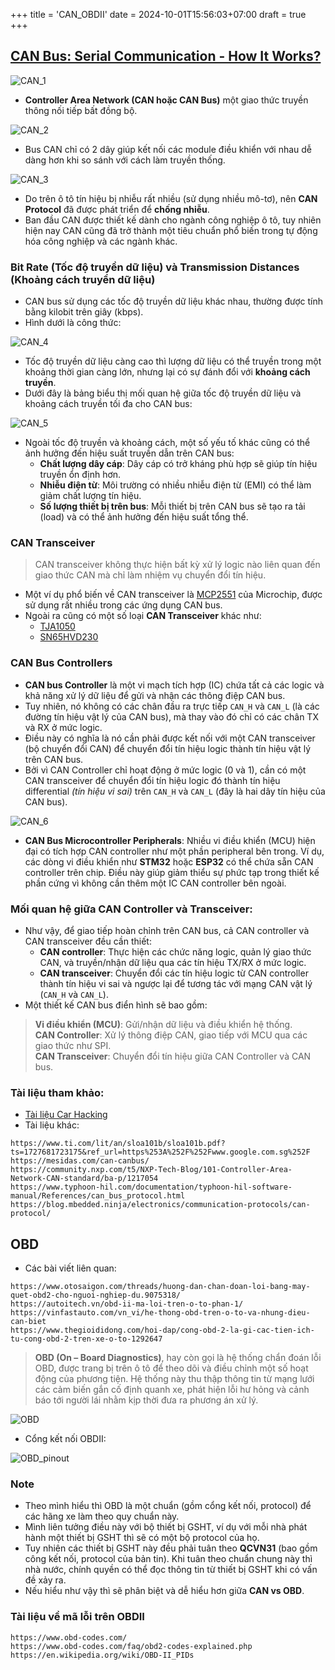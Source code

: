 +++
title = 'CAN_OBDII'
date = 2024-10-01T15:56:03+07:00
draft = true
+++

## [CAN Bus: Serial Communication - How It Works?](https://www.youtube.com/watch?v=JZSCzRT9TTo)

![CAN_1](/image/IoT/CAN_OBDII/CAN_1.png)

- **Controller Area Network (CAN hoặc CAN Bus)** một giao thức truyền thông nối tiếp bất đồng bộ.

![CAN_2](/image/IoT/CAN_OBDII/CAN_2.png)

- Bus CAN chỉ có 2 dây giúp kết nối các module điều khiển với nhau dễ dàng hơn khi so sánh với cách làm truyền thống.

![CAN_3](/image/IoT/CAN_OBDII/CAN_3.png)

- Do trên ô tô tín hiệu bị nhiễu rất nhiều (sử dụng nhiều mô-tơ), nên **CAN Protocol** đã được phát triển để **chống nhiễu**.
- Ban đầu CAN được thiết kế dành cho ngành công nghiệp ô tô, tuy nhiên hiện nay CAN cũng đã trở thành một tiêu chuẩn phổ biến trong tự động hóa công nghiệp và các ngành khác.

### Bit Rate (Tốc độ truyền dữ liệu) và Transmission Distances (Khoảng cách truyền dữ liệu)
- CAN bus sử dụng các tốc độ truyền dữ liệu khác nhau, thường được tính bằng kilobit trên giây (kbps).
- Hình dưới là công thức:

![CAN_4](/image/IoT/CAN_OBDII/CAN_4.png)

- Tốc độ truyền dữ liệu càng cao thì lượng dữ liệu có thể truyền trong một khoảng thời gian càng lớn, nhưng lại có sự đánh đổi với **khoảng cách truyền**.
- Dưới đây là bảng biểu thị mối quan hệ giữa tốc độ truyền dữ liệu và khoảng cách truyền tối đa cho CAN bus:

![CAN_5](/image/IoT/CAN_OBDII/CAN_5.png)

- Ngoài tốc độ truyền và khoảng cách, một số yếu tố khác cũng có thể ảnh hưởng đến hiệu suất truyền dẫn trên CAN bus:
	- **Chất lượng dây cáp**: Dây cáp có trở kháng phù hợp sẽ giúp tín hiệu truyền ổn định hơn.
	- **Nhiễu điện từ**: Môi trường có nhiều nhiễu điện từ (EMI) có thể làm giảm chất lượng tín hiệu.
	- **Số lượng thiết bị trên bus**: Mỗi thiết bị trên CAN bus sẽ tạo ra tải (load) và có thể ảnh hưởng đến hiệu suất tổng thể.

### CAN Transceiver
> CAN transceiver không thực hiện bất kỳ xử lý logic nào liên quan đến giao thức CAN mà chỉ làm nhiệm vụ chuyển đổi tín hiệu. </br>

- Một ví dụ phổ biến về CAN transceiver là [MCP2551](https://ww1.microchip.com/downloads/en/devicedoc/20001667g.pdf) của Microchip, được sử dụng rất nhiều trong các ứng dụng CAN bus.
- Ngoài ra cũng có một số loại **CAN Transceiver** khác như:
	- [TJA1050](https://www.nxp.com/docs/en/data-sheet/TJA1050.pdf)
	- [SN65HVD230](https://www.ti.com/lit/ds/symlink/sn65hvd230.pdf?ts=1727771231223&ref_url=https%253A%252F%252Fwww.ti.com%252Fproduct%252FSN65HVD230%253Futm_source%253Dgoogle%2526utm_medium%253Dcpc%2526utm_campaign%253Dasc-null-null-GPN_EN-cpc-pf-google-soas%2526utm_content%253DSN65HVD230%2526ds_k%253DSN65HVD230+Datasheet%2526DCM%253Dyes%2526gad_source%253D1%2526gclid%253DCj0KCQjwu-63BhC9ARIsAMMTLXR7R_weCPL_OVEche7n0ns9PKmoIPJQEKCm7Smr_0-Ta597tHP5OdEaAt8jEALw_wcB%2526gclsrc%253Daw.ds)

### CAN Bus Controllers
- **CAN bus Controller** là một vi mạch tích hợp (IC) chứa tất cả các logic và khả năng xử lý dữ liệu để gửi và nhận các thông điệp CAN bus.
- Tuy nhiên, nó không có các chân đầu ra trực tiếp `CAN_H` và `CAN_L` (là các đường tín hiệu vật lý của CAN bus), mà thay vào đó chỉ có các chân TX và RX ở mức logic.
- Điều này có nghĩa là nó cần phải được kết nối với một CAN transceiver (bộ chuyển đổi CAN) để chuyển đổi tín hiệu logic thành tín hiệu vật lý trên CAN bus.
- Bởi vì CAN Controller chỉ hoạt động ở mức logic (0 và 1), cần có một CAN transceiver để chuyển đổi tín hiệu logic đó thành tín hiệu differential *(tín hiệu vi sai)* trên `CAN_H` và `CAN_L` (đây là hai dây tín hiệu của CAN bus).

![CAN_6](/image/IoT/CAN_OBDII/CAN_6.png)

- **CAN Bus Microcontroller Peripherals**: Nhiều vi điều khiển (MCU) hiện đại có tích hợp CAN controller như một phần peripheral bên trong.
Ví dụ, các dòng vi điều khiển như **STM32** hoặc **ESP32** có thể chứa sẵn CAN controller trên chip. Điều này giúp giảm thiểu sự phức tạp trong thiết kế phần cứng vì không cần thêm một IC CAN controller bên ngoài.

### Mối quan hệ giữa CAN Controller và Transceiver:
- Như vậy, để giao tiếp hoàn chỉnh trên CAN bus, cả CAN controller và CAN transceiver đều cần thiết:
	- **CAN controller**: Thực hiện các chức năng logic, quản lý giao thức CAN, và truyền/nhận dữ liệu qua các tín hiệu TX/RX ở mức logic.
	- **CAN transceiver**: Chuyển đổi các tín hiệu logic từ CAN controller thành tín hiệu vi sai và ngược lại để tương tác với mạng CAN vật lý (`CAN_H` và `CAN_L`).
- Một thiết kế CAN bus điển hình sẽ bao gồm:
> **Vi điều khiển (MCU)**: Gửi/nhận dữ liệu và điều khiển hệ thống. </br>
> **CAN Controller**: Xử lý thông điệp CAN, giao tiếp với MCU qua các giao thức như SPI. </br>
> **CAN Transceiver**: Chuyển đổi tín hiệu giữa CAN Controller và CAN bus. </br>

### Tài liệu tham khảo:
- [Tài liệu Car Hacking](https://docs.alexomar.com/biblioteca/thecarhackershandbook.pdf)
- Tài liệu khác:
```
https://www.ti.com/lit/an/sloa101b/sloa101b.pdf?ts=1727681723175&ref_url=https%253A%252F%252Fwww.google.com.sg%252F
https://mesidas.com/can-canbus/
https://community.nxp.com/t5/NXP-Tech-Blog/101-Controller-Area-Network-CAN-standard/ba-p/1217054
https://www.typhoon-hil.com/documentation/typhoon-hil-software-manual/References/can_bus_protocol.html
https://blog.mbedded.ninja/electronics/communication-protocols/can-protocol/
```

## OBD
- Các bài viết liên quan:
```
https://www.otosaigon.com/threads/huong-dan-chan-doan-loi-bang-may-quet-obd2-cho-nguoi-nghiep-du.9075318/
https://autoitech.vn/obd-ii-ma-loi-tren-o-to-phan-1/
https://vinfastauto.com/vn_vi/he-thong-obd-tren-o-to-va-nhung-dieu-can-biet
https://www.thegioididong.com/hoi-dap/cong-obd-2-la-gi-cac-tien-ich-tu-cong-obd-2-tren-xe-o-to-1292647
```
> **OBD (On – Board Diagnostics)**, hay còn gọi là hệ thống chẩn đoán lỗi OBD, được trang bị trên ô tô để theo dõi và điều chỉnh một số hoạt động của phương tiện. Hệ thống này thu thập thông tin từ mạng lưới các cảm biến gắn cố định quanh xe, phát hiện lỗi hư hỏng và cảnh báo tới người lái nhằm kịp thời đưa ra phương án xử lý.

![OBD](/image/IoT/CAN_OBDII/Hệ_thống_OBD.jpg)

- Cổng kết nối OBDII:

![OBD_pinout](/image/IoT/CAN_OBDII/OBDII_Pinout.jpg)

### Note
- Theo mình hiểu thì OBD là một chuẩn (gồm cổng kết nối, protocol) để các hãng xe làm theo quy chuẩn này.
- Mình liên tưởng điều này với bộ thiết bị GSHT, ví dụ với mỗi nhà phát hành một thiết bị GSHT thì sẽ có một bộ protocol của họ.
- Tuy nhiên các thiết bị GSHT này đều phải tuân theo **QCVN31** (bao gồm công kết nối, protocol của bản tin). Khi tuân theo chuẩn chung này thì nhà nước, chính quyền có thể đọc thông tin từ thiết bị GSHT khi có vấn đề xảy ra.
- Nếu hiểu như vậy thì sẽ phân biệt và dễ hiểu hơn giữa **CAN vs OBD**.

### Tài liệu về mã lỗi trên OBDII
```
https://www.obd-codes.com/
https://www.obd-codes.com/faq/obd2-codes-explained.php
https://en.wikipedia.org/wiki/OBD-II_PIDs
```

